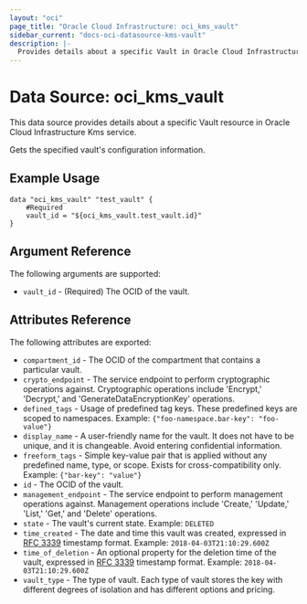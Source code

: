 ```yaml
---
layout: "oci"
page_title: "Oracle Cloud Infrastructure: oci_kms_vault"
sidebar_current: "docs-oci-datasource-kms-vault"
description: |-
  Provides details about a specific Vault in Oracle Cloud Infrastructure Kms service
---
```


# Data Source: oci_kms_vault
This data source provides details about a specific Vault resource in Oracle Cloud Infrastructure Kms service.

Gets the specified vault's configuration information.


## Example Usage

```hcl
data "oci_kms_vault" "test_vault" {
	#Required
	vault_id = "${oci_kms_vault.test_vault.id}"
}
```

## Argument Reference

The following arguments are supported:

* `vault_id` - (Required) The OCID of the vault.


## Attributes Reference

The following attributes are exported:

* `compartment_id` - The OCID of the compartment that contains a particular vault.
* `crypto_endpoint` - The service endpoint to perform cryptographic operations against. Cryptographic operations include 'Encrypt,' 'Decrypt,' and 'GenerateDataEncryptionKey' operations. 
* `defined_tags` - Usage of predefined tag keys. These predefined keys are scoped to namespaces. Example: `{"foo-namespace.bar-key": "foo-value"}` 
* `display_name` - A user-friendly name for the vault. It does not have to be unique, and it is changeable. Avoid entering confidential information. 
* `freeform_tags` - Simple key-value pair that is applied without any predefined name, type, or scope. Exists for cross-compatibility only. Example: `{"bar-key": "value"}` 
* `id` - The OCID of the vault.
* `management_endpoint` - The service endpoint to perform management operations against. Management operations include 'Create,' 'Update,' 'List,' 'Get,' and 'Delete' operations. 
* `state` - The vault's current state.  Example: `DELETED` 
* `time_created` - The date and time this vault was created, expressed in [RFC 3339](https://tools.ietf.org/html/rfc3339) timestamp format.  Example: `2018-04-03T21:10:29.600Z` 
* `time_of_deletion` - An optional property for the deletion time of the vault, expressed in [RFC 3339](https://tools.ietf.org/html/rfc3339) timestamp format. Example: `2018-04-03T21:10:29.600Z` 
* `vault_type` - The type of vault. Each type of vault stores the key with different degrees of isolation and has different options and pricing.


